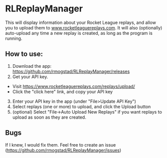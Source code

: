 # RLReplayManager

This will display information about your Rocket League replays, and allow you to upload them to www.rocketleaguereplays.com.  It will also (optionally) auto-upload any time a new replay is created, as long as the program is running.

## How to use:

1. Download the app: https://github.com/rmogstad/RLReplayManager/releases
2. Get your API key.
  - Visit https://www.rocketleaguereplays.com/replays/upload/
  - Click the "click here" link, and copy your API key
3. Enter your API key in the app (under "File>Update API Key")
4. Select replays (one or more) to upload, and click the Upload button
5. (optional) Select "File->Auto Upload New Replays" if you want replays to upload as soon as they are created.

## Bugs
If I knew, I would fix them.  Feel free to create an issue (https://github.com/rmogstad/RLReplayManager/issues)

